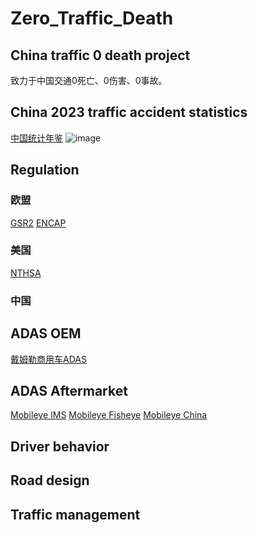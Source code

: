 # Zero_Traffic_Death
## China traffic 0 death project 
致力于中国交通0死亡、0伤害、0事故。
## China 2023 traffic accident statistics
[中国统计年鉴](https://www.stats.gov.cn/sj/ndsj/2023/indexch.htm)
![image](https://github.com/xfqbuaa/Zero_Traffic_Death/assets/24656071/3aab8428-1262-4ca6-9aed-d53d752d6679)
## Regulation
### 欧盟
[GSR2]()
[ENCAP]()
### 美国
[NTHSA]()
### 中国
## ADAS OEM
[戴姆勒商用车ADAS](https://mp.weixin.qq.com/s/zDPTxSgWzeqQFI7H6NvYGw)
## ADAS Aftermarket 
[Mobileye IMS](https://ims.mobileye.com/fleets/us/)
[Mobileye Fisheye](https://fisheye.mobileye.com/)
[Mobileye China](https://www.mobileyechina.com/fleets/)
## Driver behavior 
## Road design 
## Traffic management 
